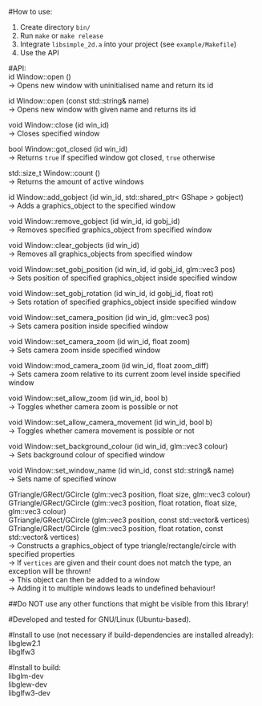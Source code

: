 #How to use:  
  1) Create directory `bin/`  
  2) Run `make` or `make release`  
  3) Integrate `libsimple_2d.a` into your project (see `example/Makefile`)  
  4) Use the API  
  
  
  
#API:  
  id          Window::open                      ()  
    -> Opens new window with uninitialised name and return its id  
    
  id          Window::open                      (const std::string& name)  
    -> Opens new window with given name and returns its id  
    
  void        Window::close                     (id win_id)  
    -> Closes specified window  
    
  bool        Window::got_closed                (id win_id)  
    -> Returns `true` if specified window got closed, `true` otherwise  
    
  std::size_t Window::count                     ()  
    -> Returns the amount of active windows  
    
  id          Window::add_gobject               (id win_id, std::shared_ptr< GShape > gobject)  
    -> Adds a graphics_object to the specified window  
    
  void        Window::remove_gobject            (id win_id, id gobj_id)  
    -> Removes specified graphics_object from specified window  
    
  void        Window::clear_gobjects            (id win_id)  
    -> Removes all graphics_objects from specified window  
    
  void        Window::set_gobj_position         (id win_id, id gobj_id, glm::vec3 pos)  
    -> Sets position of specified graphics_object inside specified window  
    
  void        Window::set_gobj_rotation         (id win_id, id gobj_id, float rot)  
    -> Sets rotation of specified graphics_object inside specified window  
    
  void        Window::set_camera_position       (id win_id, glm::vec3 pos)  
    -> Sets camera position inside specified window  
    
  void        Window::set_camera_zoom           (id win_id, float zoom)  
    -> Sets camera zoom inside specified window  
    
  void        Window::mod_camera_zoom           (id win_id, float zoom_diff)  
    -> Sets camera zoom relative to its current zoom level inside specified window  
    
  void        Window::set_allow_zoom            (id win_id, bool b)  
    -> Toggles whether camera zoom is possible or not  
    
  void        Window::set_allow_camera_movement (id win_id, bool b)  
    -> Toggles whether camera movement is possible or not  
    
  void        Window::set_background_colour     (id win_id, glm::vec3 colour)  
    -> Sets background colour of specified window  
    
  void        Window::set_window_name           (id win_id, const std::string& name)  
    -> Sets name of specified winow  
      
  <obj>       GTriangle/GRect/GCircle           (glm::vec3 position, float size, glm::vec3 colour)  
  <obj>       GTriangle/GRect/GCircle           (glm::vec3 position, float rotation, float size, glm::vec3 colour)  
  <obj>       GTriangle/GRect/GCircle           (glm::vec3 position, const std::vector<Vertex>& vertices)  
  <obj>       GTriangle/GRect/GCircle           (glm::vec3 position, float rotation, const std::vector<Vertex>& vertices)  
    -> Constructs a graphics_object of type triangle/rectangle/circle with specified properties  
    -> If `vertices` are given and their count does not match the type, an exception will be thrown!  
    -> This object can then be added to a window  
    -> Adding it to multiple windows leads to undefined behaviour!  
      
  ##Do NOT use any other functions that might be visible from this library!  
    
  
  
#Developed and tested for GNU/Linux (Ubuntu-based).  
  
#Install to use (not necessary if build-dependencies are installed already):  
  libglew2.1  
  libglfw3  
  
#Install to build:  
  libglm-dev  
  libglew-dev  
  libglfw3-dev  
  